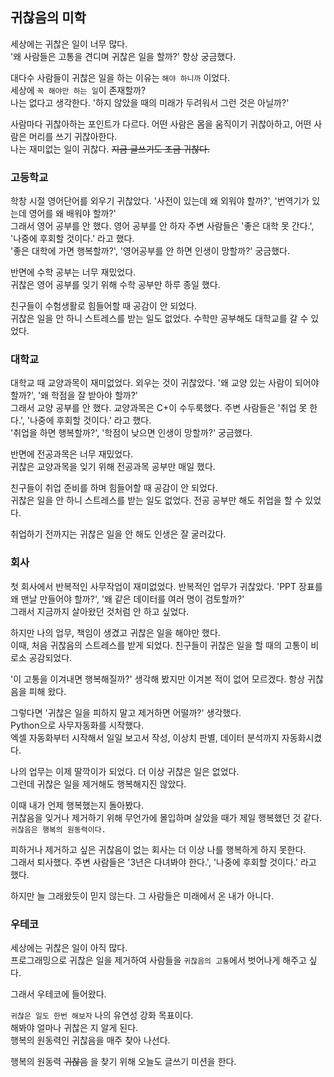 ## 귀찮음의 미학
세상에는 귀찮은 일이 너무 많다.<br>
'왜 사람들은 고통을 견디며 귀찮은 일을 할까?' 항상 궁금했다.

대다수 사람들이 귀찮은 일을 하는 이유는 `해야 하니까` 이었다.<br>
세상에 `꼭 해야만 하는 일`이 존재할까?<br>
나는 없다고 생각한다. '하지 않았을 때의 미래가 두려워서 그런 것은 아닐까?'

사람마다 귀찮아하는 포인트가 다르다. 어떤 사람은 몸을 움직이기 귀찮아하고, 어떤 사람은 머리를 쓰기 귀찮아한다.<br>
나는 재미없는 일이 귀찮다. ~~지금 글쓰기도 조금 귀찮다.~~

### 고등학교
학창 시절 영어단어를 외우기 귀찮았다. '사전이 있는데 왜 외워야 할까?', '번역기가 있는데 영어를 왜 배워야 할까?'<br>
그래서 영어 공부를 안 했다. 영어 공부를 안 하자 주변 사람들은 '좋은 대학 못 간다.', '나중에 후회할 것이다.' 라고 했다.<br>
'좋은 대학에 가면 행복할까?', '영어공부를 안 하면 인생이 망할까?' 궁금했다.

반면에 수학 공부는 너무 재밌었다. <br>
귀찮은 영어 공부를 잊기 위해 수학 공부만 하루 종일 했다.

친구들이 수험생활로 힘들어할 때 공감이 안 되었다.<br>
귀찮은 일을 안 하니 스트레스를 받는 일도 없었다. 수학만 공부해도 대학교를 갈 수 있었다.

### 대학교
대학교 때 교양과목이 재미없었다. 외우는 것이 귀찮았다. '왜 교양 있는 사람이 되어야 할까?', '왜 학점을 잘 받아야 할까?'<br>
그래서 교양 공부를 안 했다. 교양과목은 C+이 수두룩했다. 주변 사람들은 '취업 못 한다.', '나중에 후회할 것이다.' 라고 했다.<br>
'취업을 하면 행복할까?', '학점이 낮으면 인생이 망할까?' 궁금했다.

반면에 전공과목은 너무 재밌었다. <br>
귀찮은 교양과목을 잊기 위해 전공과목 공부만 매일 했다.

친구들이 취업 준비를 하며 힘들어할 때 공감이 안 되었다.<br>
귀찮은 일을 안 하니 스트레스를 받는 일도 없었다. 전공 공부만 해도 취업을 할 수 있었다.

취업하기 전까지는 귀찮은 일을 안 해도 인생은 잘 굴러갔다.

### 회사
첫 회사에서 반복적인 사무작업이 재미없었다. 반복적인 업무가 귀찮았다. 'PPT 장표를 왜 맨날 만들어야 할까?', '왜 같은 데이터를 여러 명이 검토할까?'<br>
그래서 지금까지 살아왔던 것처럼 안 하고 싶었다.

하지만 나의 업무, 책임이 생겼고 귀찮은 일을 해야만 했다.<br>
이때, 처음 귀찮음의 스트레스를 받게 되었다. 친구들이 귀찮은 일을 할 때의 고통이 비로소 공감되었다.

'이 고통을 이겨내면 행복해질까?' 생각해 봤지만 이겨본 적이 없어 모르겠다. 항상 귀찮음을 피해 왔다.

그렇다면 '귀찮은 일을 피하지 말고 제거하면 어떨까?' 생각했다.<br>
Python으로 사무자동화를 시작했다. <br>
엑셀 자동화부터 시작해서 일일 보고서 작성, 이상치 판별, 데이터 분석까지 자동화시켰다.

나의 업무는 이제 딸깍이가 되었다. 더 이상 귀찮은 일은 없었다. <br>
그런데 귀찮은 일을 제거해도 행복해지진 않았다.

이때 내가 언제 행복했는지 돌아봤다. <br>
귀찮음을 잊거나 제거하기 위해 무언가에 몰입하며 살았을 때가 제일 행복했던 것 같다.<br>
`귀찮음은 행복의 원동력이다.`

피하거나 제거하고 싶은 귀찮음이 없는 회사는 더 이상 나를 행복하게 하지 못한다.<br>
그래서 퇴사했다. 주변 사람들은 '3년은 다녀봐야 한다.', '나중에 후회할 것이다.' 라고 했다.<br>

하지만 늘 그래왔듯이 믿지 않는다. 그 사람들은 미래에서 온 내가 아니다.

### 우테코
세상에는 귀찮은 일이 아직 많다.<br>
프로그래밍으로 귀찮은 일을 제거하여 사람들을 `귀찮음의 고통`에서 벗어나게 해주고 싶다.

그래서 우테코에 들어왔다.

`귀찮은 일도 한번 해보자` 나의 유연성 강화 목표이다.<br>
해봐야 얼마나 귀찮은 지 알게 된다.<br>
행복의 원동력인 귀찮음을 매주 찾아 나선다.

행복의 원동력 ~~귀찮음~~ 을 찾기 위해 오늘도 글쓰기 미션을 한다.
